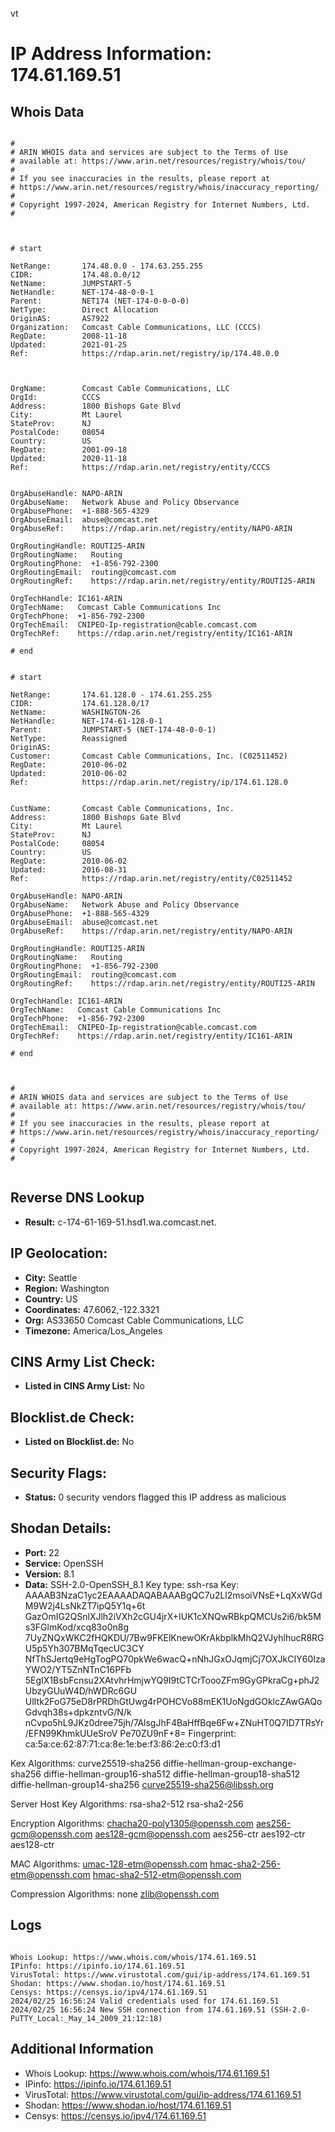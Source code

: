 vt
# IP Address Information: 174.61.169.51

## Whois Data
```

#
# ARIN WHOIS data and services are subject to the Terms of Use
# available at: https://www.arin.net/resources/registry/whois/tou/
#
# If you see inaccuracies in the results, please report at
# https://www.arin.net/resources/registry/whois/inaccuracy_reporting/
#
# Copyright 1997-2024, American Registry for Internet Numbers, Ltd.
#



# start

NetRange:       174.48.0.0 - 174.63.255.255
CIDR:           174.48.0.0/12
NetName:        JUMPSTART-5
NetHandle:      NET-174-48-0-0-1
Parent:         NET174 (NET-174-0-0-0-0)
NetType:        Direct Allocation
OriginAS:       AS7922
Organization:   Comcast Cable Communications, LLC (CCCS)
RegDate:        2008-11-18
Updated:        2021-01-25
Ref:            https://rdap.arin.net/registry/ip/174.48.0.0



OrgName:        Comcast Cable Communications, LLC
OrgId:          CCCS
Address:        1800 Bishops Gate Blvd
City:           Mt Laurel
StateProv:      NJ
PostalCode:     08054
Country:        US
RegDate:        2001-09-18
Updated:        2020-11-18
Ref:            https://rdap.arin.net/registry/entity/CCCS


OrgAbuseHandle: NAPO-ARIN
OrgAbuseName:   Network Abuse and Policy Observance
OrgAbusePhone:  +1-888-565-4329 
OrgAbuseEmail:  abuse@comcast.net
OrgAbuseRef:    https://rdap.arin.net/registry/entity/NAPO-ARIN

OrgRoutingHandle: ROUTI25-ARIN
OrgRoutingName:   Routing
OrgRoutingPhone:  +1-856-792-2300 
OrgRoutingEmail:  routing@comcast.com
OrgRoutingRef:    https://rdap.arin.net/registry/entity/ROUTI25-ARIN

OrgTechHandle: IC161-ARIN
OrgTechName:   Comcast Cable Communications Inc
OrgTechPhone:  +1-856-792-2300 
OrgTechEmail:  CNIPEO-Ip-registration@cable.comcast.com
OrgTechRef:    https://rdap.arin.net/registry/entity/IC161-ARIN

# end


# start

NetRange:       174.61.128.0 - 174.61.255.255
CIDR:           174.61.128.0/17
NetName:        WASHINGTON-26
NetHandle:      NET-174-61-128-0-1
Parent:         JUMPSTART-5 (NET-174-48-0-0-1)
NetType:        Reassigned
OriginAS:       
Customer:       Comcast Cable Communications, Inc. (C02511452)
RegDate:        2010-06-02
Updated:        2010-06-02
Ref:            https://rdap.arin.net/registry/ip/174.61.128.0


CustName:       Comcast Cable Communications, Inc.
Address:        1800 Bishops Gate Blvd
City:           Mt Laurel
StateProv:      NJ
PostalCode:     08054
Country:        US
RegDate:        2010-06-02
Updated:        2016-08-31
Ref:            https://rdap.arin.net/registry/entity/C02511452

OrgAbuseHandle: NAPO-ARIN
OrgAbuseName:   Network Abuse and Policy Observance
OrgAbusePhone:  +1-888-565-4329 
OrgAbuseEmail:  abuse@comcast.net
OrgAbuseRef:    https://rdap.arin.net/registry/entity/NAPO-ARIN

OrgRoutingHandle: ROUTI25-ARIN
OrgRoutingName:   Routing
OrgRoutingPhone:  +1-856-792-2300 
OrgRoutingEmail:  routing@comcast.com
OrgRoutingRef:    https://rdap.arin.net/registry/entity/ROUTI25-ARIN

OrgTechHandle: IC161-ARIN
OrgTechName:   Comcast Cable Communications Inc
OrgTechPhone:  +1-856-792-2300 
OrgTechEmail:  CNIPEO-Ip-registration@cable.comcast.com
OrgTechRef:    https://rdap.arin.net/registry/entity/IC161-ARIN

# end



#
# ARIN WHOIS data and services are subject to the Terms of Use
# available at: https://www.arin.net/resources/registry/whois/tou/
#
# If you see inaccuracies in the results, please report at
# https://www.arin.net/resources/registry/whois/inaccuracy_reporting/
#
# Copyright 1997-2024, American Registry for Internet Numbers, Ltd.
#


```
## Reverse DNS Lookup
- **Result:** c-174-61-169-51.hsd1.wa.comcast.net.

## IP Geolocation:
- **City:** Seattle
- **Region:** Washington
- **Country:** US
- **Coordinates:** 47.6062,-122.3321
- **Org:** AS33650 Comcast Cable Communications, LLC
- **Timezone:** America/Los_Angeles

## CINS Army List Check:
- **Listed in CINS Army List:** 
No

## Blocklist.de Check:
- **Listed on Blocklist.de:** 
No

## Security Flags:
- **Status:** 0 security vendors flagged this IP address as malicious

## Shodan Details:
- **Port:** 22
- **Service:** OpenSSH
- **Version:** 8.1
- **Data:** SSH-2.0-OpenSSH_8.1
Key type: ssh-rsa
Key: AAAAB3NzaC1yc2EAAAADAQABAAABgQC7u2Ll2msoiVNsE+LqXxWGdM9W2j4LsNkZT7ipQ5Y1q+6t
GazOmIG2QSnlXJlh2iVXh2cGU4jrX+IUK1cXNQwRBkpQMCUs2i6/bk5Ms3FGlmKod/xcq83o0n8g
7UyZNQxWKC2fHQKDU/7Bw9FKElKnewOKrAkbplkMhQ2VJyhlhucR8RGU5p5Yh307BMqTqecUC3CY
NfThSJertq9eHgTogPQ70pkWe6wacQ+nNhJGxOJqmjCj7OXJkCIY60IzaYWO2/YT5ZnNTnC16PFb
5EgIX1BsbFcnsu2XAtvhrHmjwYQ9I9tCTCrToooZFm9GyGPkraCg+phJ2UbzyGUuW4D/hWDRc6GU
UlItk2FoG75eD8rPRDhGtUwg4rPOHCVo88mEK1UoNgdGOklcZAwGAQoGdvqh38s+dpkzntvG/N/k
nCvpo5hL9JKz0dree75jh/7AlsgJhF4BaHffBqe6Fw+ZNuHT0Q7ID7TRsYr/EFN99KhmkUUeSroV
Pe70ZU9nF+8=
Fingerprint: ca:5a:ce:62:87:71:ca:8e:1e:be:f3:86:2e:c0:f3:d1

Kex Algorithms:
	curve25519-sha256
	diffie-hellman-group-exchange-sha256
	diffie-hellman-group16-sha512
	diffie-hellman-group18-sha512
	diffie-hellman-group14-sha256
	curve25519-sha256@libssh.org

Server Host Key Algorithms:
	rsa-sha2-512
	rsa-sha2-256

Encryption Algorithms:
	chacha20-poly1305@openssh.com
	aes256-gcm@openssh.com
	aes128-gcm@openssh.com
	aes256-ctr
	aes192-ctr
	aes128-ctr

MAC Algorithms:
	umac-128-etm@openssh.com
	hmac-sha2-256-etm@openssh.com
	hmac-sha2-512-etm@openssh.com

Compression Algorithms:
	none
	zlib@openssh.com


## Logs
```

Whois Lookup: https://www.whois.com/whois/174.61.169.51
IPinfo: https://ipinfo.io/174.61.169.51
VirusTotal: https://www.virustotal.com/gui/ip-address/174.61.169.51
Shodan: https://www.shodan.io/host/174.61.169.51
Censys: https://censys.io/ipv4/174.61.169.51
2024/02/25 16:56:24 Valid credentials used for 174.61.169.51
2024/02/25 16:56:24 New SSH connection from 174.61.169.51 (SSH-2.0-PuTTY_Local:_May_14_2009_21:12:18)

```
## Additional Information
- Whois Lookup: https://www.whois.com/whois/174.61.169.51
- IPinfo: https://ipinfo.io/174.61.169.51
- VirusTotal: https://www.virustotal.com/gui/ip-address/174.61.169.51
- Shodan: https://www.shodan.io/host/174.61.169.51
- Censys: https://censys.io/ipv4/174.61.169.51

